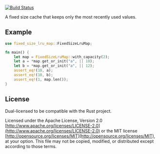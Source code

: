 [![Build Status](https://travis-ci.org/danylaporte/fixed_size_lru_map.svg?branch=master)](https://travis-ci.org/danylaporte/fixed_size_lru_map)

A fixed size cache that keeps only the most recently used values.

## Example

```rust
use fixed_size_lru_map::FixedSizeLruMap;

fn main() {
    let map = FixedSizeLruMap::with_capacity(2);
    let a = *map.get_or_init("a", || 10);
    let b = *map.get_or_init("a", || 12);
    assert_eq!(10, a);
    assert_eq!(10, b);
    assert_eq!(1, map.len());
}
```

## License

Dual-licensed to be compatible with the Rust project.

Licensed under the Apache License, Version 2.0
[http://www.apache.org/licenses/LICENSE-2.0](http://www.apache.org/licenses/LICENSE-2.0) or the MIT license
[http://opensource.org/licenses/MIT](http://opensource.org/licenses/MIT), at your
option. This file may not be copied, modified, or distributed
except according to those terms.